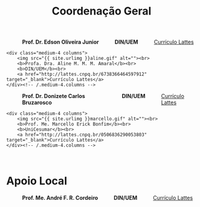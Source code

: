 ﻿---
layout: page-fullwidth
title: "Coordenação Geral"
subheadline: ""
permalink: "/coordenacao_geral/"
header:
   image_fullwidth: banner_eres2020.png
---

<div class="row t30">
    <div class="medium-4 columns">
        <img src="{{ site.urlimg }}edson.jpg" alt=""><br>
        <b>Prof. Dr. Edson Oliveira Junior</b><br>
		<b>DIN/UEM</b><br>
		<a href="http://lattes.cnpq.br/8717980588591239" target="_blank">Currículo Lattes</a>
    </div><!-- /.medium-4.columns -->

	<div class="medium-4 columns">
        <img src="{{ site.urlimg }}aline.gif" alt=""><br>
        <b>Profa. Dra. Aline M. M. M. Amaral</b><br>
		<b>DIN/UEM</b><br>
		<a href="http://lattes.cnpq.br/6738366464597912" target="_blank">Currículo Lattes</a>
    </div><!-- /.medium-4.columns -->
</div><!-- /.row -->

<div class="row t30">		
	<div class="medium-4 columns">
        <img src="{{ site.urlimg }}bruzarosco.jpg" alt=""><br>
        <b>Prof. Dr. Donizete Carlos Bruzarosco</b><br>
		<b>DIN/UEM</b><br>
		<a href="http://lattes.cnpq.br/1291677369114388" target="_blank">Currículo Lattes</a>    
	</div><!-- /.medium-4.columns -->
	
	<div class="medium-4 columns">
        <img src="{{ site.urlimg }}marcello.gif" alt=""><br>
        <b>Prof. Me. Marcello Erick Bonfim</b><br>
		<b>UniCesumar</b><br>
		<a href="http://lattes.cnpq.br/0506836290053803" target="_blank">Currículo Lattes</a>
    </div><!-- /.medium-4.columns -->

</div><!-- /.row -->

<br>
<h1>Apoio Local</h1>

<div class="row t30">		
	<div class="medium-4 columns">
        <img src="{{ site.urlimg }}cordeiro.gif" alt=""><br>
        <b>Prof. Me. André F. R. Cordeiro</b><br>
		<b>DIN/UEM</b><br>
		<a href="http://lattes.cnpq.br/6628952189434232" target="_blank">Currículo Lattes</a>    
	</div><!-- /.medium-4.columns -->	
	

</div><!-- /.row -->

<div class="row t30">	
	<img src="{{ site.urlimg }}promocao_apoio_logos.png" alt="" align="center">
</div><!-- /.row -->